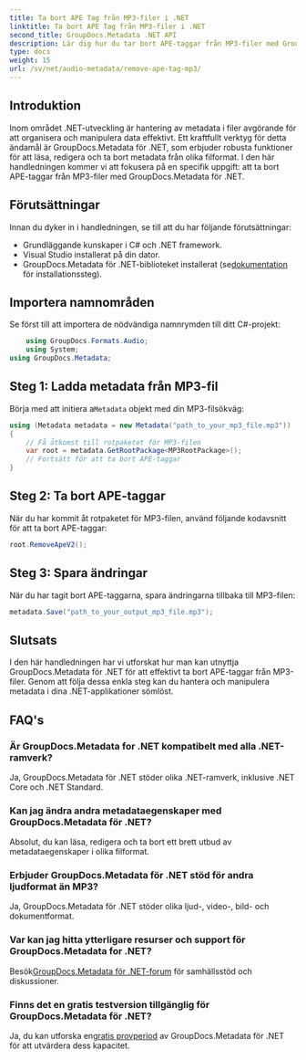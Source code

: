 ```yaml
---
title: Ta bort APE Tag från MP3-filer i .NET
linktitle: Ta bort APE Tag från MP3-filer i .NET
second_title: GroupDocs.Metadata .NET API
description: Lär dig hur du tar bort APE-taggar från MP3-filer med GroupDocs.Metadata for .NET. Hantera metadata enkelt i dina .NET-applikationer.
type: docs
weight: 15
url: /sv/net/audio-metadata/remove-ape-tag-mp3/
---
```

## Introduktion
Inom området .NET-utveckling är hantering av metadata i filer avgörande för att organisera och manipulera data effektivt. Ett kraftfullt verktyg för detta ändamål är GroupDocs.Metadata för .NET, som erbjuder robusta funktioner för att läsa, redigera och ta bort metadata från olika filformat. I den här handledningen kommer vi att fokusera på en specifik uppgift: att ta bort APE-taggar från MP3-filer med GroupDocs.Metadata för .NET. 
## Förutsättningar
Innan du dyker in i handledningen, se till att du har följande förutsättningar:
- Grundläggande kunskaper i C# och .NET framework.
- Visual Studio installerat på din dator.
-  GroupDocs.Metadata för .NET-biblioteket installerat (se[dokumentation](https://reference.groupdocs.com/metadata/net/) för installationssteg).

## Importera namnområden
Se först till att importera de nödvändiga namnrymden till ditt C#-projekt:
```csharp
    using GroupDocs.Formats.Audio;
    using System;
using GroupDocs.Metadata;
```
## Steg 1: Ladda metadata från MP3-fil
 Börja med att initiera a`Metadata` objekt med din MP3-filsökväg:
```csharp
using (Metadata metadata = new Metadata("path_to_your_mp3_file.mp3"))
{
    // Få åtkomst till rotpaketet för MP3-filen
    var root = metadata.GetRootPackage<MP3RootPackage>();
    // Fortsätt för att ta bort APE-taggar
}
```
## Steg 2: Ta bort APE-taggar
När du har kommit åt rotpaketet för MP3-filen, använd följande kodavsnitt för att ta bort APE-taggar:
```csharp
root.RemoveApeV2();
```
## Steg 3: Spara ändringar
När du har tagit bort APE-taggarna, spara ändringarna tillbaka till MP3-filen:
```csharp
metadata.Save("path_to_your_output_mp3_file.mp3");
```

## Slutsats
I den här handledningen har vi utforskat hur man kan utnyttja GroupDocs.Metadata för .NET för att effektivt ta bort APE-taggar från MP3-filer. Genom att följa dessa enkla steg kan du hantera och manipulera metadata i dina .NET-applikationer sömlöst.

## FAQ's
### Är GroupDocs.Metadata for .NET kompatibelt med alla .NET-ramverk?
Ja, GroupDocs.Metadata för .NET stöder olika .NET-ramverk, inklusive .NET Core och .NET Standard.
### Kan jag ändra andra metadataegenskaper med GroupDocs.Metadata för .NET?
Absolut, du kan läsa, redigera och ta bort ett brett utbud av metadataegenskaper i olika filformat.
### Erbjuder GroupDocs.Metadata för .NET stöd för andra ljudformat än MP3?
Ja, GroupDocs.Metadata för .NET stöder olika ljud-, video-, bild- och dokumentformat.
### Var kan jag hitta ytterligare resurser och support för GroupDocs.Metadata for .NET?
 Besök[GroupDocs.Metadata för .NET-forum](https://forum.groupdocs.com/c/metadata/14) för samhällsstöd och diskussioner.
### Finns det en gratis testversion tillgänglig för GroupDocs.Metadata för .NET?
 Ja, du kan utforska en[gratis provperiod](https://releases.groupdocs.com/) av GroupDocs.Metadata för .NET för att utvärdera dess kapacitet.